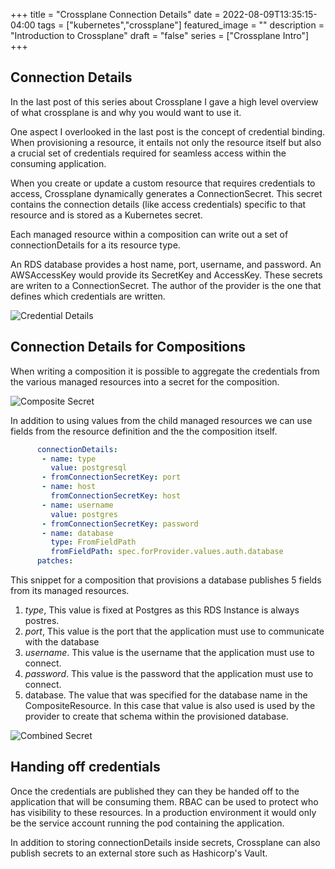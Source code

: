 +++
title = "Crossplane Connection Details"
date = 2022-08-09T13:35:15-04:00
tags = ["kubernetes","crossplane"]
featured_image = ""
description = "Introduction to Crossplane"
draft = "false"
series = ["Crossplane Intro"]
+++

## Connection Details

In the last post of this series about Crossplane I gave a high level overview of what crossplane is and why you would want to use it.

One aspect I overlooked in the last post is the concept of credential binding. When provisioning a resource, it entails not only the resource itself but also a crucial set of credentials required for seamless access within the consuming application.

When you create or update a custom resource that requires credentials to access, Crossplane dynamically generates a ConnectionSecret. This secret contains the connection details (like access credentials) specific to that resource and is stored as a Kubernetes secret.

Each managed resource within a composition can write out a set of connectionDetails for a its resource type. 

An RDS database provides a host name, port, username, and password.  An AWSAccessKey would provide its SecretKey and AccessKey.  These secrets are writen to a ConnectionSecret. The author of the provider is the one that defines which credentials are written.  


![Credential Details](/wp-content/uploads/2023/rds-credentials.jpg)

## Connection Details for Compositions

When writing a composition it is possible to aggregate the credentials from the various managed resources into a secret for the composition. 

![Composite Secret](/wp-content/uploads/2023/composite-secret.jpg)

In addition to using values from the child managed resources we can use fields from the resource definition and the the composition itself.

```yaml
      connectionDetails:
       - name: type
         value: postgresql
       - fromConnectionSecretKey: port
       - name: host
         fromConnectionSecretKey: host
       - name: username
         value: postgres
       - fromConnectionSecretKey: password
       - name: database
         type: FromFieldPath
         fromFieldPath: spec.forProvider.values.auth.database
      patches:
```
This snippet for a composition that provisions a database publishes 5 fields from its managed resources.

1. *type*,  This value is fixed at Postgres as this RDS Instance is always postres.  
2. *port*,  This value is the port that the application must use to communicate with the database
3. *username*.  This value is the username that the application must use to connect.
4. *password*.  This value is the password that the application must use to connect.
5. database. The value that was specified for the database name in the CompositeResource. In this case that value is also used is used by the provider to create that schema within the provisioned database.

![Combined Secret](/wp-content/uploads/2023/combined-secret.jpg)

## Handing off credentials

Once the credentials are published they can they be handed off to the application that will be consuming them.   RBAC can be used to protect who has visibility to these resources. In a production environment it would only be the service account running the pod containing the application.

In addition to storing connectionDetails inside secrets,  Crossplane can also publish secrets to an external store such as Hashicorp's Vault.